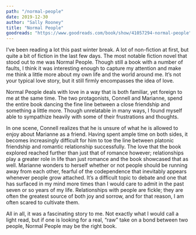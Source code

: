 ```yaml
---
path: "/normal-people"
date: 2019-12-30
author: "Sally Rooney"
title: "Normal People"
goodreads: "https://www.goodreads.com/book/show/41057294-normal-people"
---
```


I’ve been reading a lot this past winter break. A lot of non-fiction at first, but quite a bit of fiction in the last few days. The most notable fiction novel that stood out to me was Normal People. Though still a book with a number of faults, I think it was interesting enough to capture my attention and make me think a little more about my own life and the world around me. It’s not your typical love story, but it still firmly encompasses the idea of love.

Normal People deals with love in a way that is both familiar, yet foreign to me at the same time. The two protagonists, Connell and Marianne, spend the entire book dancing the fine line between a close friendship and something a little more. Though unrelatable in many ways, I found myself able to sympathize heavily with some of their frustrations and thoughts.

In one scene, Connell realizes that he is unsure of what he is allowed to enjoy about Marianne as a friend. Having spent ample time on both sides, it becomes increasingly difficult for him to toe the line between platonic friendship and romantic relationship successfully. The love that the book explored reached further than just that of romance however; relationships play a greater role in life than just romance and the book showcased that as well. Marianne wonders to herself whether or not people should be running away from each other, fearful of the codependence that inevitably appears whenever people grow attached. It’s a difficult topic to debate and one that has surfaced in my mind more times than I would care to admit in the past seven or so years of my life. Relationships with people are fickle; they are often the greatest source of both joy and sorrow, and for that reason, I am often scared to cultivate them.

All in all, it was a fascinating story to me. Not exactly what I would call a light read, but if one is looking for a real, “raw” take on a bond between two people, Normal People may be the right book.
